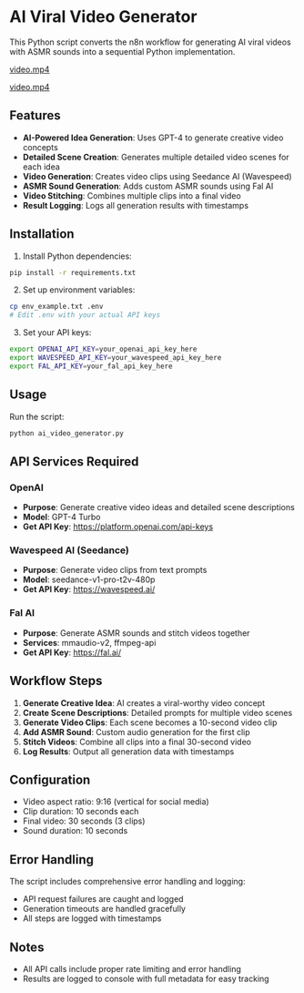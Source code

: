 # AI Viral Video Generator

This Python script converts the n8n workflow for generating AI viral videos with ASMR sounds into a sequential Python implementation.

[video.mp4](https://github.com/user-attachments/assets/37fe24ba-e944-46ef-b6ba-cd33080afede)

[video.mp4](https://github.com/user-attachments/assets/9e27a96b-38db-46d9-94e5-b619bef07ee1)


## Features

- **AI-Powered Idea Generation**: Uses GPT-4 to generate creative video concepts
- **Detailed Scene Creation**: Generates multiple detailed video scenes for each idea
- **Video Generation**: Creates video clips using Seedance AI (Wavespeed)
- **ASMR Sound Generation**: Adds custom ASMR sounds using Fal AI
- **Video Stitching**: Combines multiple clips into a final video
- **Result Logging**: Logs all generation results with timestamps

## Installation

1. Install Python dependencies:
```bash
pip install -r requirements.txt
```

2. Set up environment variables:
```bash
cp env_example.txt .env
# Edit .env with your actual API keys
```

3. Set your API keys:
```bash
export OPENAI_API_KEY=your_openai_api_key_here
export WAVESPEED_API_KEY=your_wavespeed_api_key_here
export FAL_API_KEY=your_fal_api_key_here
```

## Usage

Run the script:
```bash
python ai_video_generator.py
```

## API Services Required

### OpenAI
- **Purpose**: Generate creative video ideas and detailed scene descriptions
- **Model**: GPT-4 Turbo
- **Get API Key**: https://platform.openai.com/api-keys

### Wavespeed AI (Seedance)
- **Purpose**: Generate video clips from text prompts
- **Model**: seedance-v1-pro-t2v-480p
- **Get API Key**: https://wavespeed.ai/

### Fal AI
- **Purpose**: Generate ASMR sounds and stitch videos together
- **Services**: mmaudio-v2, ffmpeg-api
- **Get API Key**: https://fal.ai/


## Workflow Steps

1. **Generate Creative Idea**: AI creates a viral-worthy video concept
2. **Create Scene Descriptions**: Detailed prompts for multiple video scenes
3. **Generate Video Clips**: Each scene becomes a 10-second video clip
4. **Add ASMR Sound**: Custom audio generation for the first clip
5. **Stitch Videos**: Combine all clips into a final 30-second video
6. **Log Results**: Output all generation data with timestamps

## Configuration

- Video aspect ratio: 9:16 (vertical for social media)
- Clip duration: 10 seconds each
- Final video: 30 seconds (3 clips)
- Sound duration: 10 seconds

## Error Handling

The script includes comprehensive error handling and logging:
- API request failures are caught and logged
- Generation timeouts are handled gracefully
- All steps are logged with timestamps

## Notes

- All API calls include proper rate limiting and error handling
- Results are logged to console with full metadata for easy tracking
